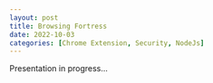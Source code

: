 ```yaml
---
layout: post
title: Browsing Fortress
date: 2022-10-03
categories: [Chrome Extension, Security, NodeJs]
---
```


Presentation in progress...
